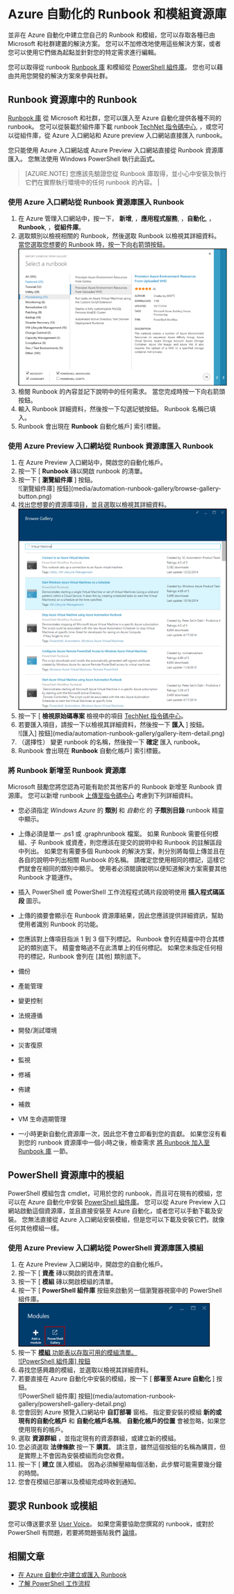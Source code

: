 <properties 
    pageTitle="Azure 自動化的 Runbook 和模組資源庫 | Microsoft Azure"
    description="來自 Microsoft 和社群的 Runbook 和模組可供您在 Azure 自動化環境中安裝及使用。  本文說明如何存取這些資源以及將您的 Runbook 貢獻至資源庫。"
    services="automation"
    documentationCenter=""
    authors="bwren"
    manager="stevenka"
    editor="tysonn" />
<tags 
    ms.service="automation"
    ms.devlang="na"
    ms.topic="article"
    ms.tgt_pltfrm="na"
    ms.workload="infrastructure-services"
    ms.date="09/23/2015"
    ms.author="bwren" />


# Azure 自動化的 Runbook 和模組資源庫

並非在 Azure 自動化中建立您自己的 Runbook 和模組，您可以存取各種已由 Microsoft 和社群建置的解決方案。  您可以不加修改地使用這些解決方案，或者您可以使用它們做為起點並針對您的特定需求進行編輯。

您可以取得從 runbook [Runbook 庫](#runbooks-in-runbook-gallery) 和模組從 [PowerShell 組件庫](#modules-in-powerShell-gallery)。  您也可以藉由共用您開發的解決方案來參與社群。

## Runbook 資源庫中的 Runbook

 [Runbook 庫](http://gallery.technet.microsoft.com/scriptcenter/site/search?f[0].Type=RootCategory&f[0].Value=WindowsAzure&f[1].Type=SubCategory&f[1].Value=WindowsAzure_automation&f[1].Text=Automation) 從 Microsoft 和社群，您可以匯入至 Azure 自動化提供各種不同的 runbook。 您可以從裝載於組件庫下載 runbook [TechNet 指令碼中心](http://gallery.technet.microsoft.com/), ，或您可以從組件庫，從 Azure 入口網站和 Azure preview 入口網站直接匯入 runbook。

您只能使用 Azure 入口網站或 Azure Preview 入口網站直接從 Runbook 資源庫匯入。 您無法使用 Windows PowerShell 執行此函式。

>[AZURE.NOTE] 您應該先驗證您從 Runbook 庫取得，並小心中安裝及執行它們在實際執行環境中的任何 runbook 的內容。 |

### 使用 Azure 入口網站從 Runbook 資源庫匯入 Runbook

1. 在 Azure 管理入口網站中，按一下， **新增**, ，**應用程式服務**, ，**自動化**, ，**Runbook**, ，**從組件庫**。
2. 選取類別以檢視相關的 Runbook，然後選取 Runbook 以檢視其詳細資料。 當您選取您想要的 Runbook 時，按一下向右箭頭按鈕。<br>
![Runbook 資源庫](media/automation-runbook-gallery/runbook-gallery.png)
3. 檢閱 Runbook 的內容並記下說明中的任何需求。 當您完成時按一下向右箭頭按鈕。
4. 輸入 Runbook 詳細資料，然後按一下勾選記號按鈕。 Runbook 名稱已填入。
5. Runbook 會出現在 **Runbook** 自動化帳戶] 索引標籤。

### 使用 Azure Preview 入口網站從 Runbook 資源庫匯入 Runbook

1. 在 Azure Preview 入口網站中，開啟您的自動化帳戶。 
2. 按一下 [ **Runbook** 磚以開啟 runbook 的清單。
3. 按一下 [ **瀏覽組件庫** ] 按鈕。 <br>
![瀏覽組件庫] 按鈕](media/automation-runbook-gallery/browse-gallery-button.png)
4. 找出您想要的資源庫項目，並且選取以檢視其詳細資料。   <br>
![瀏覽資源庫](media/automation-runbook-gallery/browse-gallery.png)
4. 按一下 [ **檢視原始碼專案** 檢視中的項目 [TechNet 指令碼中心](http://gallery.technet.microsoft.com/)。
5. 若要匯入項目，請按一下以檢視其詳細資料，然後按一下 **匯入** ] 按鈕。<br>
![匯入] 按鈕](media/automation-runbook-gallery/gallery-item-detail.png)
6. （選擇性） 變更 runbook 的名稱，然後按一下 **確定** 匯入 runbook。
5. Runbook 會出現在 **Runbook** 自動化帳戶] 索引標籤。


### 將 Runbook 新增至 Runbook 資源庫

Microsoft 鼓勵您將您認為可能有助於其他客戶的 Runbook 新增至 Runbook 資源庫。  您可以新增 runbook [上傳至指令碼中心](http://gallery.technet.microsoft.com/site/upload) 考慮到下列詳細資料。

- 您必須指定 *Windows Azure* 的 **類別** 和 *自動化* 的 **子類別目錄** runbook 精靈中顯示。  

- 上傳必須是單一 .ps1 或 .graphrunbook 檔案。  如果 Runbook 需要任何模組、子 Runbook 或資產，則您應該在提交的說明中和 Runbook 的註解區段中列出。  如果您有需要多個 Runbook 的解決方案，則分別將每個上傳並且在各自的說明中列出相關 Runbook 的名稱。 請確定您使用相同的標記，這樣它們就會在相同的類別中顯示。 使用者必須閱讀說明以便知道解決方案需要其他 Runbook 才能運作。

- 插入 PowerShell 或 PowerShell 工作流程程式碼片段說明使用 **插入程式碼區段** 圖示。 

- 上傳的摘要會顯示在 Runbook 資源庫結果，因此您應該提供詳細資訊，幫助使用者識別 Runbook 的功能。

- 您應該對上傳項目指派 1 到 3 個下列標記。  Runbook 會列在精靈中符合其標記的類別底下。  精靈會略過不在此清單上的任何標記。 如果您未指定任何相符的標記，Runbook 會列在 [其他] 類別底下。

 - 備份
 - 產能管理
 - 變更控制
 - 法規遵循
 - 開發/測試環境
 - 災害復原
 - 監視
 - 修補
 - 佈建
 - 補救
 - VM 生命週期管理


- 一小時更新自動化資源庫一次，因此您不會立即看到您的貢獻。  如果您沒有看到您的 runbook 資源庫中一個小時之後，檢查需求 [將 Runbook 加入至 Runbook 庫](#AddRunbook) 一節。

## PowerShell 資源庫中的模組

PowerShell 模組包含 cmdlet，可用於您的 runbook，而且可在現有的模組，您可以在 Azure 自動化中安裝 [PowerShell 組件庫](http://www.powershellgallery.com)。  您可以從 Azure Preview 入口網站啟動這個資源庫，並且直接安裝至 Azure 自動化，或者您可以手動下載及安裝。  您無法直接從 Azure 入口網站安裝模組，但是您可以下載及安裝它們，就像任何其他模組一樣。

### 使用 Azure Preview 入口網站從 PowerShell 資源庫匯入模組

1. 在 Azure Preview 入口網站中，開啟您的自動化帳戶。 
2. 按一下 [ **資產** 磚以開啟的資產清單。
3. 按一下 [ **模組** 磚以開啟模組的清單。
3. 按一下 [ **PowerShell 組件庫** 按鈕來啟動另一個瀏覽器視窗中的 PowerShell 組件庫。 <br>
![PowerShell 組件庫](media/automation-runbook-gallery/powershell-gallery-button.png)
4. 按一下 [ **模組** 功能表以存取可用的模組清單。<br>
![PowerShell 組件庫] 按鈕](media/automation-runbook-gallery/powershell-gallery.png)
4. 尋找您感興趣的模組，並選取以檢視其詳細資料。
5. 若要直接在 Azure 自動化中安裝的模組，按一下 [ **部署至 Azure 自動化** ] 按鈕。<br>
![PowerShell 組件庫] 按鈕](media/automation-runbook-gallery/powershell-gallery-detail.png)
6. 您會回到 Azure 預覽入口網站中 **自訂部署** 窗格。  指定要安裝的模組 **新的或現有的自動化帳戶** 和 **自動化帳戶名稱**。   **自動化帳戶的位置** 會被忽略，如果您使用現有的帳戶。 
7. 選取 **資源群組** ，並指定現有的資源群組，或建立新的模組。
6. 您必須選取 **法律條款** 按一下 **購買**。  請注意，雖然這個按鈕的名稱為購買，但是實際上不會因為安裝模組而向您收費。
7. 按一下 [ **建立** 匯入模組。  因為必須解壓縮每個活動，此步驟可能需要幾分鐘的時間。  
8. 您會在模組已部署以及模組完成時收到通知。 


## 要求 Runbook 或模組

您可以傳送要求至 [User Voice](http://feedback.azure.com/forums/246290-azure-automation)。  如果您需要協助您撰寫的 runbook，或對於 PowerShell 有問題，若要將問題張貼我們 [論壇](http://social.msdn.microsoft.com/Forums/windowsazure/en-US/home?forum=azureautomation&filter=alltypes&sort=lastpostdesc)。

## 相關文章

- [在 Azure 自動化中建立或匯入 Runbook](automation-creating-importing-runbook.md)
- [了解 PowerShell 工作流程](automation-powershell-workflow.md)

